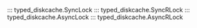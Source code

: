 ::: typed_diskcache.SyncLock
::: typed_diskcache.SyncRLock
::: typed_diskcache.AsyncLock
::: typed_diskcache.AsyncRLock